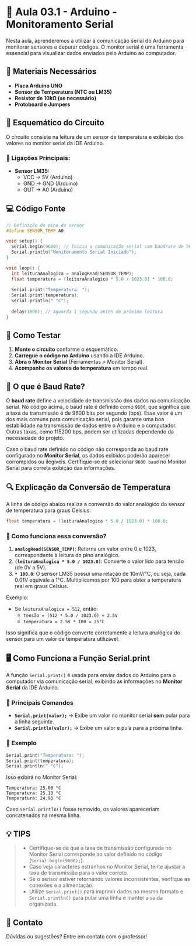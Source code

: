 # 📘 Aula 03.1 - Arduino - Monitoramento Serial

Nesta aula, aprenderemos a utilizar a comunicação serial do Arduino para monitorar sensores e depurar códigos. O monitor serial é uma ferramenta essencial para visualizar dados enviados pelo Arduino ao computador.

## 🔧 Materiais Necessários

- **Placa Arduino UNO**
- **Sensor de Temperatura (NTC ou LM35)**
- **Resistor de 10kΩ (se necessário)**
- **Protoboard e Jumpers**

## 🔌 Esquemático do Circuito
O circuito consiste na leitura de um sensor de temperatura e exibição dos valores no monitor serial da IDE Arduino.

### 📍 Ligações Principais:

- **Sensor LM35:**
  - VCC → 5V (Arduino)
  - GND → GND (Arduino)
  - OUT → A0 (Arduino)

## 💻 Código Fonte

```cpp
// Definição do pino do sensor
#define SENSOR_TEMP A0

void setup() {
  Serial.begin(9600); // Inicia a comunicação serial com baudrate de 9600
  Serial.println("Monitoramento Serial Iniciado");
}

void loop() {
  int leituraAnalogica = analogRead(SENSOR_TEMP);
  float temperatura = (leituraAnalogica * 5.0 / 1023.0) * 100.0;
  
  Serial.print("Temperatura: ");
  Serial.print(temperatura);
  Serial.println(" °C");
  
  delay(1000); // Aguarda 1 segundo antes de próxima leitura
}
```

## 🚀 Como Testar
1. **Monte o circuito** conforme o esquemático.
2. **Carregue o código no Arduino** usando a IDE Arduino.
3. **Abra o Monitor Serial** (Ferramentas > Monitor Serial).
4. **Acompanhe os valores de temperatura** em tempo real.

## 📢 O que é Baud Rate?
O **baud rate** define a velocidade de transmissão dos dados na comunicação serial. No código acima, o baud rate é definido como `9600`, que significa que a taxa de transmissão é de 9600 bits por segundo (bps). Esse valor é um dos mais comuns para comunicação serial, pois garante uma boa estabilidade na transmissão de dados entre o Arduino e o computador. Outras taxas, como 115200 bps, podem ser utilizadas dependendo da necessidade do projeto.

Caso o baud rate definido no código não corresponda ao baud rate configurado no **Monitor Serial**, os dados exibidos poderão aparecer corrompidos ou ilegíveis. Certifique-se de selecionar `9600 baud` no Monitor Serial para correta exibição das informações.

## 🔍 Explicação da Conversão de Temperatura
A linha de código abaixo realiza a conversão do valor analógico do sensor de temperatura para graus Celsius:

```cpp
float temperatura = (leituraAnalogica * 5.0 / 1023.0) * 100.0;
```

### 📌 Como funciona essa conversão?
1. **`analogRead(SENSOR_TEMP)`**: Retorna um valor entre 0 e 1023, correspondente à leitura do pino analógico.
2. **`(leituraAnalogica * 5.0 / 1023.0)`**: Converte o valor lido para tensão (de 0V a 5V).
3. **`* 100.0`**: O sensor LM35 possui uma relação de 10mV/°C, ou seja, cada 0.01V equivale a 1°C. Multiplicamos por 100 para obter a temperatura real em graus Celsius.

Exemplo:
- Se `leituraAnalogica = 512`, então:
  - `tensão = (512 * 5.0 / 1023.0) ≈ 2.5V`
  - `temperatura = 2.5V * 100 = 25°C`

Isso significa que o código converte corretamente a leitura analógica do sensor para um valor de temperatura utilizável.

## 🖥️ Como Funciona a Função Serial.print
A função `Serial.print()` é usada para enviar dados do Arduino para o computador via comunicação serial, exibindo as informações no **Monitor Serial** da IDE Arduino.

### 📌 Principais Comandos
- **`Serial.print(valor);`** → Exibe um valor no monitor serial **sem** pular para a linha seguinte.
- **`Serial.println(valor);`** → Exibe um valor e pula para a próxima linha.

### 📍 Exemplo
```cpp
Serial.print("Temperatura: ");
Serial.print(temperatura);
Serial.println(" °C");
```
Isso exibirá no Monitor Serial:
```
Temperatura: 25.00 °C
Temperatura: 25.10 °C
Temperatura: 24.90 °C
```
Caso `Serial.println()` fosse removido, os valores apareceriam concatenados na mesma linha.

## 💡 TIPS
> - Certifique-se de que a taxa de transmissão configurada no Monitor Serial corresponde ao valor definido no código (`Serial.begin(9600);`).
> - Caso veja caracteres estranhos no Monitor Serial, tente ajustar a taxa de transmissão para o valor correto.
> - Se o sensor estiver retornando valores inconsistentes, verifique as conexões e a alimentação.
> - Utilize `Serial.print()` para imprimir dados no mesmo formato e `Serial.println()` para pular uma linha e manter a saída organizada.

## 📩 Contato
Dúvidas ou sugestões? Entre em contato com o professor!

